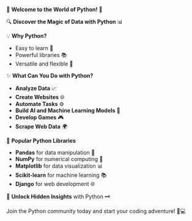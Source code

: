 🚀 **Welcome to the World of Python!** 🐍

🔍 **Discover the Magic of Data with Python** 📊

💡 **Why Python?** 
- Easy to learn 🧠
- Powerful libraries 📚
- Versatile and flexible 🔄

✨ **What Can You Do with Python?**
- **Analyze Data** 📈
- **Create Websites** 🌐
- **Automate Tasks** ⚙️
- **Build AI and Machine Learning Models** 🤖
- **Develop Games** 🎮
- **Scrape Web Data** 🌍

🧩 **Popular Python Libraries** 
- **Pandas** for data manipulation 🐼
- **NumPy** for numerical computing 🔢
- **Matplotlib** for data visualization 📊
- **Scikit-learn** for machine learning 📚
- **Django** for web development 🌐

🌟 **Unlock Hidden Insights** with Python 🗝️

Join the Python community today and start your coding adventure! 🚀💻
